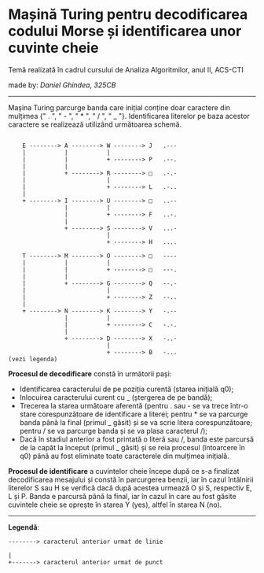 # Mașină Turing pentru decodificarea codului Morse și identificarea unor cuvinte cheie

Temă realizată în cadrul cursului de Analiza Algoritmilor, anul II, ACS-CTI

made by: *Daniel Ghindea*, *325CB*

---



Mașina Turing parcurge banda care inițial conține doar caractere din mulțimea {" . ", " - ", " * ", " / ", " _ "}. Identificarea literelor pe baza acestor caractere se realizează utilizând următoarea schemă.

```

    E --------> A --------> W --------> J   .---
    |           |           |
    |           |           + --------> P   .--.
    |           |
    |           + --------> R --------> □   .-.-
    |                       |
    |                       + --------> L   .-..
    |
    + --------> I --------> U --------> □   ..--
                |           |
                |           + --------> F   ..-.
                |
                + --------> S --------> V   ...-
                            |
                            + --------> H   ....

    T --------> M --------> O --------> □   ----
    |           |           |
    |           |           + --------> □   ---.
    |           |
    |           + --------> G --------> Q   --.-
    |                       |
    |                       + --------> Z   --..
    |
    + --------> N --------> K --------> Y   -.--
                |           |
                |           + --------> C   -.-.
                |
                + --------> D --------> X   -..-
                            |
                            + --------> B   -...
(vezi legenda)
```

**Procesul de decodificare** constă în următorii pași:

* Identificarea caracterului de pe poziția curentă (starea inițială q0);
* Inlocuirea caracterului curent cu _ (ștergerea de pe bandă);
* Trecerea la starea următoare aferentă (pentru . sau - se va trece într-o stare corespunzătoare de identificare a literei; pentru * se va parcurge banda până la final (primul _ găsit) și se va scrie litera corespunzătoare; pentru / se va parcurge banda și se va plasa caracterul /);
* Dacă în stadiul anterior a fost printată o literă sau /, banda este parcursă de la capăt la început (primul _ găsit) și se reia procesul (întoarcere în q0) până au fost eliminate toate caracterele din mulțimea inițială.

**Procesul de identificare** a cuvintelor cheie începe după ce s-a finalizat decodificarea mesajului și constă în parcurgerea benzii, iar în cazul întâlnirii literelor S sau H se verifică dacă după acestea urmează O și S, respectiv E, L și P. Banda e parcursă până la final, iar în cazul în care au fost găsite cuvintele cheie se oprește în starea Y (yes), altfel în starea N (no).

---

**Legendă**:

```
--------> caracterul anterior urmat de linie
```

```
|
+-------> caracterul anterior urmat de punct
```
